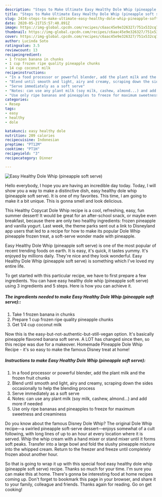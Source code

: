 ```yaml
---
description: "Steps to Make Ultimate Easy Healthy Dole Whip (pineapple soft serve)"
title: "Steps to Make Ultimate Easy Healthy Dole Whip (pineapple soft serve)"
slug: 2434-steps-to-make-ultimate-easy-healthy-dole-whip-pineapple-soft-serve
date: 2020-05-21T15:57:40.891Z
image: https://img-global.cpcdn.com/recipes/c6aac45e9e326327/751x532cq70/easy-healthy-dole-whip-pineapple-soft-serve-recipe-main-photo.jpg
thumbnail: https://img-global.cpcdn.com/recipes/c6aac45e9e326327/751x532cq70/easy-healthy-dole-whip-pineapple-soft-serve-recipe-main-photo.jpg
cover: https://img-global.cpcdn.com/recipes/c6aac45e9e326327/751x532cq70/easy-healthy-dole-whip-pineapple-soft-serve-recipe-main-photo.jpg
author: Lucinda Soto
ratingvalue: 3.5
reviewcount: 13
recipeingredient:
- 1 frozen banana in chunks
- 1 cup frozen ripe quality pineapple chunks
- 14 cup coconut milk
recipeinstructions:
- "In a food processor or powerful blender, add the plant milk and the frozen fruit chunks"
- "Blend until smooth and light, airy and creamy, scraping down the sides occasionally to help the blending process"
- "Serve immediately as a soft serve"
- "Notes: can use any plant milk (soy milk, cashew, almond...) and add more if needed"
- "Use only ripe bananas and pineapples to freeze for maximum sweetness and creaminess"
categories:
- Resep
tags:
- easy
- healthy
- dole

katakunci: easy healthy dole
nutrition: 209 calories
recipecuisine: Indonesian
preptime: "PT12M"
cooktime: "PT1H"
recipeyield: "3"
recipecategory: Dinner

---
```



![Easy Healthy Dole Whip (pineapple soft serve)](https://img-global.cpcdn.com/recipes/c6aac45e9e326327/751x532cq70/easy-healthy-dole-whip-pineapple-soft-serve-recipe-main-photo.jpg)

Hello everybody, I hope you are having an incredible day today. Today, I will show you a way to make a distinctive dish, easy healthy dole whip (pineapple soft serve). It is one of my favorites. This time, I am going to make it a bit unique. This is gonna smell and look delicious.

This Healthy Copycat Dole Whip recipe is a cool, refreshing, easy, fun summer dessert! It would be great for an after-school snack, or maybe even breakfast, because there are only two healthy ingredients: frozen pineapple and vanilla yogurt. Last week, the theme parks sent out a link to Disneyland app users that led to a recipe for how to make its popular Dole Whip pineapple frozen treat, a soft-serve wonder made with pineapple.

Easy Healthy Dole Whip (pineapple soft serve) is one of the most popular of recent trending foods on earth. It is easy, it's quick, it tastes yummy. It's enjoyed by millions daily. They're nice and they look wonderful. Easy Healthy Dole Whip (pineapple soft serve) is something which I've loved my entire life.


To get started with this particular recipe, we have to first prepare a few ingredients. You can have easy healthy dole whip (pineapple soft serve) using 3 ingredients and 5 steps. Here is how you can achieve it.

##### The ingredients needed to make Easy Healthy Dole Whip (pineapple soft serve)::

1. Take 1 frozen banana in chunks
1. Prepare 1 cup frozen ripe quality pineapple chunks
1. Get 1/4 cup coconut milk


Now this is the easy-but-not-authentic-but-still-vegan option. It&#39;s basically pineapple flavored banana soft serve. A LOT has changed since then, so this recipe was due for a makeover. Homemade Pineapple Dole Whip Recipe - it&#39;s so easy to make the famous Disney treat at home! 

##### Instructions to make Easy Healthy Dole Whip (pineapple soft serve):

1. In a food processor or powerful blender, add the plant milk and the frozen fruit chunks
1. Blend until smooth and light, airy and creamy, scraping down the sides occasionally to help the blending process
1. Serve immediately as a soft serve
1. Notes: can use any plant milk (soy milk, cashew, almond...) and add more if needed
1. Use only ripe bananas and pineapples to freeze for maximum sweetness and creaminess


Do you know about the famous Disney Dole Whip? The original Dole Whip recipe—a swirled pineapple soft-serve dessert—enjoys somewhat of a cult following, with long lines of up to an hour at every location where it is served. Whip the whip cream with a hand mixer or stand mixer until it forms soft peaks. Transfer into a large bowl and fold the slushy pineapple mixture into the whipped cream. Return to the freezer and freeze until completely frozen about another hour. 

So that is going to wrap it up with this special food easy healthy dole whip (pineapple soft serve) recipe. Thanks so much for your time. I'm sure you can make this at home. There's gonna be interesting food at home recipes coming up. Don't forget to bookmark this page in your browser, and share it to your family, colleague and friends. Thanks again for reading. Go on get cooking!
